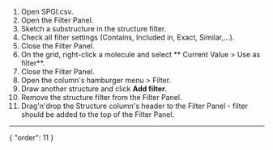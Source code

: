 1. Open SPGI.csv.
1. Open the Filter Panel.
1. Sketch a substructure in the structure filter.
2. Check all filter settings (Contains, Included in, Exact, Similar,...).
1. Close the Filter Panel.
2. On the grid, right-click a molecule and select ** Current Value > Use as filter**.
1. Close the Filter Panel.
1. Open the column's hamburger menu > Filter.
2. Draw another structure and click **Add filter**.
2. Remove the structure filter from the Filter Panel.
2. Drag'n'drop the Structure column's header to the Filter Panel - filter should be added to the top of the Filter Panel.
---
{
  "order": 11
}